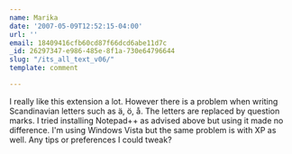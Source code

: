 ```yaml
---
name: Marika
date: '2007-05-09T12:52:15-04:00'
url: ''
email: 18409416cfb60cd87f66dcd6abe11d7c
_id: 26297347-e986-485e-8f1a-730e64796644
slug: "/its_all_text_v06/"
template: comment

---
```


I really like this extension a lot. However there is a problem when writing Scandinavian letters such as ä, ö, å. The letters are replaced by question marks. I tried installing Notepad++ as advised above but using it made no difference. I'm using Windows Vista but the same problem is with XP as well. Any tips or preferences I could tweak?
